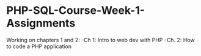 # PHP-SQL-Course-Week-1-Assignments
Working on chapters 1 and 2:
-Ch 1: Intro to web dev with PHP
-Ch. 2: How to code a PHP application
